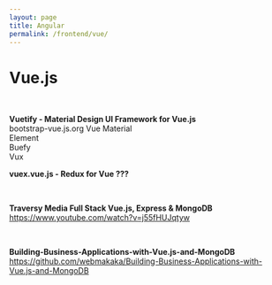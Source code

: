 ```yaml
---
layout: page
title: Angular
permalink: /frontend/vue/
---
```


# Vue.js

<br/>

**Vuetify - Material Design UI Framework for Vue.js**  
bootstrap-vue.js.org
Vue Material  
Element  
Buefy  
Vux

**vuex.vue.js - Redux for Vue ???**

<br/>

**Traversy Media Full Stack Vue.js, Express & MongoDB**  
https://www.youtube.com/watch?v=j55fHUJqtyw

<br/>

**Building-Business-Applications-with-Vue.js-and-MongoDB**  
https://github.com/webmakaka/Building-Business-Applications-with-Vue.js-and-MongoDB
